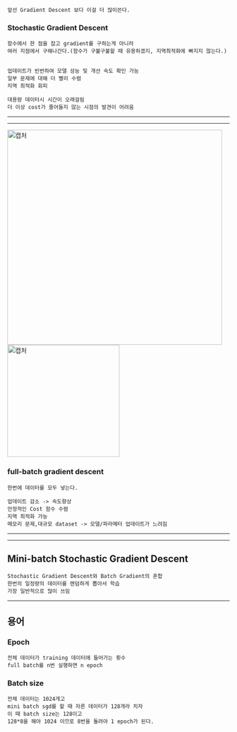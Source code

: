 ```
앞선 Gradient Descent 보다 이걸 더 많이쓴다.
```
### Stochastic Gradient Descent
```
함수에서 한 점을 잡고 gradient를 구하는게 아니라
여러 지점에서 구해나간다.(함수가 구불구불할 때 유용하겠지, 지역최적화에 빠지지 않는다.)


업데이트가 빈번하여 모델 성능 및 개선 속도 확인 가능
일부 문제에 대해 더 빨리 수렴
지역 최적화 회피

대용량 데이터시 시간이 오래걸림
더 이상 cost가 줄어들지 않는 시점의 발견이 어려움
```
---
---

<img width="487" alt="캡처" src="https://user-images.githubusercontent.com/34879309/73618737-18392800-466d-11ea-8a1c-3476a3b3cb7f.PNG">
<img width="254" alt="캡처" src="https://user-images.githubusercontent.com/34879309/73618772-4e76a780-466d-11ea-9fc3-8cf3824d4aa8.PNG">

### full-batch gradient descent
```
한번에 데이터를 모두 넣는다.

업데이트 감소 -> 속도향상
안정적인 Cost 함수 수렴
지역 최적화 가능
메모리 문제,대규모 dataset -> 모델/파라메터 업데이트가 느려짐
```

---
---
## Mini-batch Stochastic Gradient Descent
```
Stochastic Gradient Descent와 Batch Gradient의 혼합
한번의 일정량의 데이터를 랜덤하게 뽑아서 학습
가장 일반적으로 많이 쓰임
```

---
## 용어
### Epoch
```
전체 데이터가 training 데이터에 들어가는 횟수
full batch를 n번 실행하면 n epoch
```
### Batch size
```
전체 데이터는 1024개고
mini batch sgd를 할 때 자른 데이터가 128개라 치자
이 때 batch size는 128이고
128*8을 해야 1024 이므로 8번을 돌려야 1 epoch가 된다.

```
